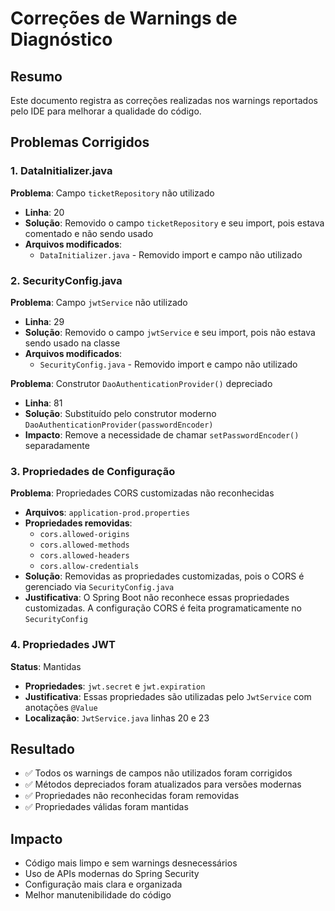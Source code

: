 # Correções de Warnings de Diagnóstico

## Resumo
Este documento registra as correções realizadas nos warnings reportados pelo IDE para melhorar a qualidade do código.

## Problemas Corrigidos

### 1. DataInitializer.java
**Problema**: Campo `ticketRepository` não utilizado
- **Linha**: 20
- **Solução**: Removido o campo `ticketRepository` e seu import, pois estava comentado e não sendo usado
- **Arquivos modificados**: 
  - `DataInitializer.java` - Removido import e campo não utilizado

### 2. SecurityConfig.java
**Problema**: Campo `jwtService` não utilizado
- **Linha**: 29
- **Solução**: Removido o campo `jwtService` e seu import, pois não estava sendo usado na classe
- **Arquivos modificados**:
  - `SecurityConfig.java` - Removido import e campo não utilizado

**Problema**: Construtor `DaoAuthenticationProvider()` depreciado
- **Linha**: 81
- **Solução**: Substituído pelo construtor moderno `DaoAuthenticationProvider(passwordEncoder)`
- **Impacto**: Remove a necessidade de chamar `setPasswordEncoder()` separadamente

### 3. Propriedades de Configuração
**Problema**: Propriedades CORS customizadas não reconhecidas
- **Arquivos**: `application-prod.properties`
- **Propriedades removidas**:
  - `cors.allowed-origins`
  - `cors.allowed-methods` 
  - `cors.allowed-headers`
  - `cors.allow-credentials`
- **Solução**: Removidas as propriedades customizadas, pois o CORS é gerenciado via `SecurityConfig.java`
- **Justificativa**: O Spring Boot não reconhece essas propriedades customizadas. A configuração CORS é feita programaticamente no `SecurityConfig`

### 4. Propriedades JWT
**Status**: Mantidas
- **Propriedades**: `jwt.secret` e `jwt.expiration`
- **Justificativa**: Essas propriedades são utilizadas pelo `JwtService` com anotações `@Value`
- **Localização**: `JwtService.java` linhas 20 e 23

## Resultado
- ✅ Todos os warnings de campos não utilizados foram corrigidos
- ✅ Métodos depreciados foram atualizados para versões modernas
- ✅ Propriedades não reconhecidas foram removidas
- ✅ Propriedades válidas foram mantidas

## Impacto
- Código mais limpo e sem warnings desnecessários
- Uso de APIs modernas do Spring Security
- Configuração mais clara e organizada
- Melhor manutenibilidade do código